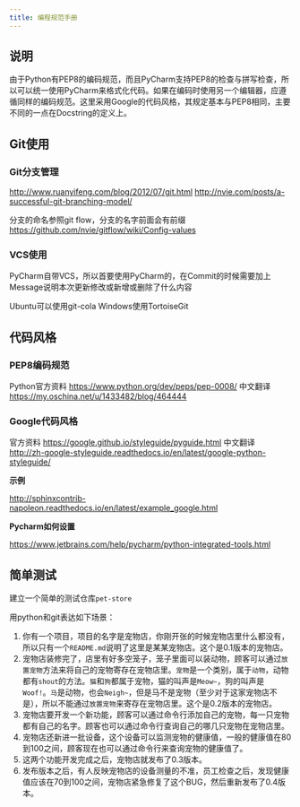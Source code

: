 ```yaml
---
title: 编程规范手册
---
```


## 说明

由于Python有PEP8的编码规范，而且PyCharm支持PEP8的检查与拼写检查，所以可以统一使用PyCharm来格式化代码。如果在编码时使用另一个编辑器，应遵循同样的编码规范。这里采用Google的代码风格，其规定基本与PEP8相同，主要不同的一点在Docstring的定义上。

## Git使用

### Git分支管理

http://www.ruanyifeng.com/blog/2012/07/git.html
http://nvie.com/posts/a-successful-git-branching-model/

分支的命名参照git flow，分支的名字前面会有前缀
https://github.com/nvie/gitflow/wiki/Config-values

### VCS使用

PyCharm自带VCS，所以首要使用PyCharm的，在Commit的时候需要加上Message说明本次更新修改或新增或删除了什么内容

Ubuntu可以使用git-cola
Windows使用TortoiseGit

## 代码风格

### PEP8编码规范

Python官方资料
https://www.python.org/dev/peps/pep-0008/
中文翻译
https://my.oschina.net/u/1433482/blog/464444

### Google代码风格

官方资料
https://google.github.io/styleguide/pyguide.html
中文翻译
http://zh-google-styleguide.readthedocs.io/en/latest/google-python-styleguide/

**示例**

http://sphinxcontrib-napoleon.readthedocs.io/en/latest/example_google.html

**Pycharm如何设置**

https://www.jetbrains.com/help/pycharm/python-integrated-tools.html


## 简单测试

建立一个简单的测试仓库`pet-store`

用python和git表达如下场景：

1. 你有一个项目，项目的名字是宠物店，你刚开张的时候宠物店里什么都没有，所以只有一个`README.md`说明了这里是某某宠物店。这个是0.1版本的宠物店。
2. 宠物店装修完了，店里有好多空笼子，笼子里面可以装动物，顾客可以通过`放置宠物`方法来将自己的宠物寄存在宠物店里。`宠物`是一个类别，属于`动物`，动物都有`shout`的方法。`猫`和`狗`都属于宠物，猫的叫声是`Meow~`，狗的叫声是`Woof!`。`马`是动物，也会`Neigh~`，但是马不是宠物（至少对于这家宠物店不是），所以不能通过`放置宠物`来寄存在宠物店里。这个是0.2版本的宠物店。
3. 宠物店要开发一个新功能，顾客可以通过命令行添加自己的宠物，每一只宠物都有自己的名字。顾客也可以通过命令行查询自己的哪几只宠物在宠物店里。
4. 宠物店还新进一批设备，这个设备可以监测宠物的健康值，一般的健康值在80到100之间，顾客现在也可以通过命令行来查询宠物的健康值了。
5. 这两个功能开发完成之后，宠物店就发布了0.3版本。
6. 发布版本之后，有人反映宠物店的设备测量的不准，员工检查之后，发现健康值应该在70到100之间，宠物店紧急修复了这个BUG，然后重新发布了0.4版本。

